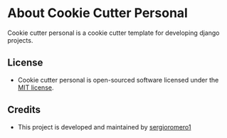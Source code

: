 # About Cookie Cutter Personal 

Cookie cutter personal is a cookie cutter template for developing django projects.

## License

* Cookie cutter personal is open-sourced software licensed under the [MIT license](https://opensource.org/licenses/MIT).

## Credits

* This project is developed and maintained by [sergioromero1](https://github.com/sergioromero1)